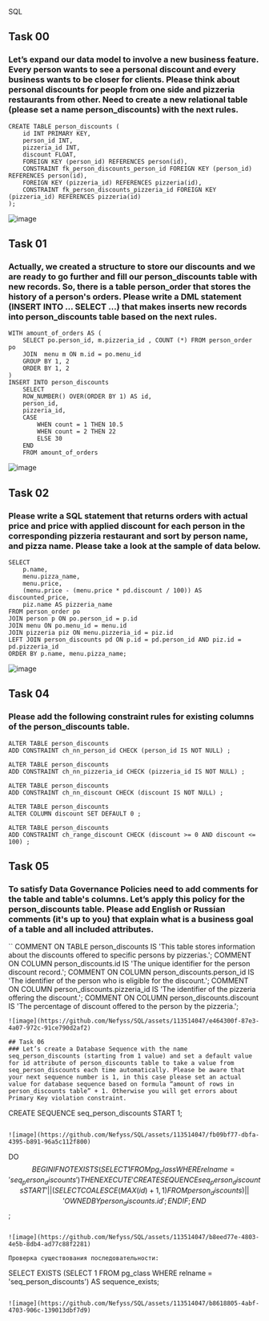 SQL
## Task 00
### Let’s expand our data model to involve a new business feature. Every person wants to see a personal discount and every business wants to be closer for clients. Please think about personal discounts for people from one side and pizzeria restaurants from other. Need to create a new relational table (please set a name person_discounts) with the next rules.
```
CREATE TABLE person_discounts (
    id INT PRIMARY KEY,
    person_id INT,
    pizzeria_id INT,
    discount FLOAT,
    FOREIGN KEY (person_id) REFERENCES person(id),
    CONSTRAINT fk_person_discounts_person_id FOREIGN KEY (person_id) REFERENCES person(id),
    FOREIGN KEY (pizzeria_id) REFERENCES pizzeria(id),
    CONSTRAINT fk_person_discounts_pizzeria_id FOREIGN KEY (pizzeria_id) REFERENCES pizzeria(id)
);
```
![image](https://github.com/Nefyss/SQL/assets/113514047/cea8bce7-537f-4cf1-a23e-5c0cb4fa778d)

## Task 01
### Actually, we created a structure to store our discounts and we are ready to go further and fill our person_discounts table with new records. So, there is a table person_order that stores the history of a person's orders. Please write a DML statement (INSERT INTO ... SELECT ...) that makes inserts new records into person_discounts table based on the next rules.
```
WITH amount_of_orders AS (
	SELECT po.person_id, m.pizzeria_id , COUNT (*) FROM person_order po
	JOIN  menu m ON m.id = po.menu_id
	GROUP BY 1, 2 
	ORDER BY 1, 2
)
INSERT INTO person_discounts
	SELECT
	ROW_NUMBER() OVER(ORDER BY 1) AS id,
	person_id,
	pizzeria_id,
	CASE
		WHEN count = 1 THEN 10.5
		WHEN count = 2 THEN 22
		ELSE 30
	END
	FROM amount_of_orders
```
![image](https://github.com/Nefyss/SQL/assets/113514047/a5915986-4cfd-49be-b862-c3f0475aa363)

## Task 02 
### Please write a SQL statement that returns orders with actual price and price with applied discount for each person in the corresponding pizzeria restaurant and sort by person name, and pizza name. Please take a look at the sample of data below.
```
SELECT 
    p.name,
    menu.pizza_name,
    menu.price,
    (menu.price - (menu.price * pd.discount / 100)) AS discounted_price,
    piz.name AS pizzeria_name
FROM person_order po
JOIN person p ON po.person_id = p.id
JOIN menu ON po.menu_id = menu.id
JOIN pizzeria piz ON menu.pizzeria_id = piz.id
LEFT JOIN person_discounts pd ON p.id = pd.person_id AND piz.id = pd.pizzeria_id
ORDER BY p.name, menu.pizza_name;
```
![image](https://github.com/Nefyss/SQL/assets/113514047/f4fc3483-931c-436d-8bec-66de0f837682)

## Task 04
### Please add the following constraint rules for existing columns of the person_discounts table.
```
ALTER TABLE person_discounts
ADD CONSTRAINT ch_nn_person_id CHECK (person_id IS NOT NULL) ;

ALTER TABLE person_discounts
ADD CONSTRAINT ch_nn_pizzeria_id CHECK (pizzeria_id IS NOT NULL) ;

ALTER TABLE person_discounts
ADD CONSTRAINT ch_nn_discount CHECK (discount IS NOT NULL) ;

ALTER TABLE person_discounts
ALTER COLUMN discount SET DEFAULT 0 ;

ALTER TABLE person_discounts
ADD CONSTRAINT ch_range_discount CHECK (discount >= 0 AND discount <= 100) ;
```
## Task 05
### To satisfy Data Governance Policies need to add comments for the table and table's columns. Let’s apply this policy for the person_discounts table. Please add English or Russian comments (it's up to you) that explain what is a business goal of a table and all included attributes.
``
COMMENT ON TABLE person_discounts IS 'This table stores information about the discounts offered to specific persons by pizzerias.';
COMMENT ON COLUMN person_discounts.id IS 'The unique identifier for the person discount record.';
COMMENT ON COLUMN person_discounts.person_id IS 'The identifier of the person who is eligible for the discount.';
COMMENT ON COLUMN person_discounts.pizzeria_id IS 'The identifier of the pizzeria offering the discount.';
COMMENT ON COLUMN person_discounts.discount IS 'The percentage of discount offered to the person by the pizzeria.';
```
![image](https://github.com/Nefyss/SQL/assets/113514047/e464300f-87e3-4a07-972c-91ce790d2af2)

## Task 06
### Let’s create a Database Sequence with the name seq_person_discounts (starting from 1 value) and set a default value for id attribute of person_discounts table to take a value from seq_person_discounts each time automatically. Please be aware that your next sequence number is 1, in this case please set an actual value for database sequence based on formula “amount of rows in person_discounts table” + 1. Otherwise you will get errors about Primary Key violation constraint.

```
CREATE SEQUENCE seq_person_discounts START 1;
```

![image](https://github.com/Nefyss/SQL/assets/113514047/fb09bf77-dbfa-4395-b891-96a5c112f800)

```
DO $$ 
BEGIN 
    IF NOT EXISTS (SELECT 1 FROM pg_class WHERE relname = 'seq_person_discounts') THEN
        EXECUTE 'CREATE SEQUENCE seq_person_discounts START ' || (SELECT COALESCE(MAX(id) + 1, 1) FROM person_discounts) || ' OWNED BY person_discounts.id';
    END IF;
END $$;
```

![image](https://github.com/Nefyss/SQL/assets/113514047/b8eed77e-4803-4e5b-8db4-ad77c88f2281)

Проверка существования последовательности:

```
SELECT EXISTS (SELECT 1 FROM pg_class WHERE relname = 'seq_person_discounts') AS sequence_exists;
```

![image](https://github.com/Nefyss/SQL/assets/113514047/b8618805-4abf-4703-906c-139013dbf7d9)


